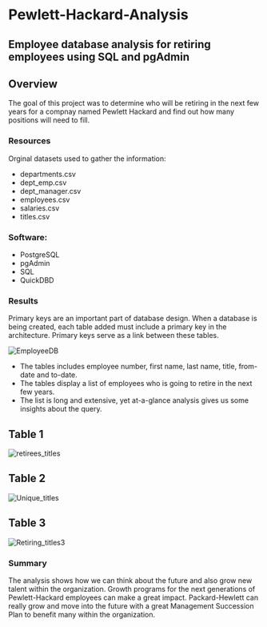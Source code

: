 # Pewlett-Hackard-Analysis

## Employee database analysis for retiring employees using SQL and pgAdmin

## Overview

The goal of this project was to determine who will be retiring in the next few years for a compnay named Pewlett Hackard and find out how many positions will  need to fill. 

### Resources
Orginal datasets used to gather the information:

- departments.csv
- dept_emp.csv
- dept_manager.csv
- employees.csv
- salaries.csv
- titles.csv

### Software:

 - PostgreSQL
 - pgAdmin
 - SQL
 - QuickDBD

### Results

Primary keys are an important part of database design. When a database is being created, each table added must include a primary key in the architecture. Primary keys serve as a link between these tables.

![EmployeeDB](https://user-images.githubusercontent.com/108438270/193419569-8ff2e0a3-230a-4683-b2a2-869f5ebd3203.png)


- The tables includes employee number, first name, last name, title, from-date and to-date.
- The tables display a list of employees who is going to retire in the next few years.
- The list is long and extensive, yet at-a-glance analysis gives us some insights about the query. 

## Table 1

![retirees_titles](https://user-images.githubusercontent.com/108438270/193419593-3ca946aa-64f5-49b5-9b9d-b9ed00ab25d4.png)

## Table 2 

![Unique_titles](https://user-images.githubusercontent.com/108438270/193419599-38d4dbef-692b-4c65-bb48-22f922b7cde9.png)

## Table 3

![Retiring_titles3](https://user-images.githubusercontent.com/108438270/193419602-e0ecc556-5e5b-4d3e-a88e-ccde45cdff64.png)


### Summary

The analysis shows how we can think about the future and also grow new talent within the organization. Growth programs for the next generations of Pewlett-Hackard employees can make a great impact. Packard-Hewlett can really grow and move into the future with a great Management Succession Plan to benefit many within the organization.




